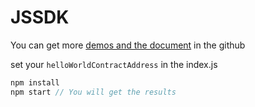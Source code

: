 # JSSDK

You can get more [demos and the document](https://github.com/AElfProject/aelf-sdk.js) in the github

set your `helloWorldContractAddress` in the index.js

```js
npm install
npm start // You will get the results
```
